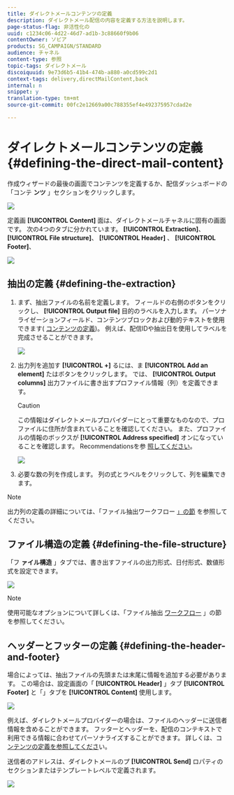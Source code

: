 ```yaml
---
title: ダイレクトメールコンテンツの定義
description: ダイレクトメール配信の内容を定義する方法を説明します。
page-status-flag: 非活性化の
uuid: c1234c06-4d22-46d7-ad1b-3c88660f9b06
contentOwner: ソビア
products: SG_CAMPAIGN/STANDARD
audience: チャネル
content-type: 参照
topic-tags: ダイレクトメール
discoiquuid: 9e73d6b5-41b4-474b-a880-a0cd599c2d1
context-tags: delivery,directMailContent,back
internal: n
snippet: y
translation-type: tm+mt
source-git-commit: 00fc2e12669a00c788355ef4e492375957cdad2e

---
```



# ダイレクトメールコンテンツの定義{#defining-the-direct-mail-content}

作成ウィザードの最後の画面でコンテンツを定義するか、配信ダッシュボードの「コンテ **ンツ** 」セクションをクリックします。

![](assets/direct_mail_6.png)

定義画 **[!UICONTROL Content]** 面は、ダイレクトメールチャネルに固有の画面です。 次の4つのタブに分かれています。 **[!UICONTROL Extraction]**、 **[!UICONTROL File structure]**、 **[!UICONTROL Header]** 、 **[!UICONTROL Footer]**、

![](assets/direct_mail_11.png)

## 抽出の定義 {#defining-the-extraction}

1. まず、抽出ファイルの名前を定義します。 フィールドの右側のボタンをクリックし、 **[!UICONTROL Output file]** 目的のラベルを入力します。 パーソナライゼーションフィールド、コンテンツブロックおよび動的テキストを使用できます( [コンテンツの定義](../../designing/using/personalization.md#example-email-personalization))。 例えば、配信IDや抽出日を使用してラベルを完成させることができます。

   ![](assets/direct_mail_12.png)

1. 出力列を追加す **[!UICONTROL +]** るには、ま **[!UICONTROL Add an element]** たはボタンをクリックします。 では、 **[!UICONTROL Output columns]** 出力ファイルに書き出すプロファイル情報（列）を定義できます。

   >[!CAUTION]
   >
   >この情報はダイレクトメールプロバイダーにとって重要なものなので、プロファイルに住所が含まれていることを確認してください。 また、プロファイルの情報のボックスが **[!UICONTROL Address specified]** オンになっていることを確認します。 Recommendationsを参 [照してください](../../channels/using/about-direct-mail.md#recommendations)。

   ![](assets/direct_mail_13.png)

1. 必要な数の列を作成します。 列の式とラベルをクリックして、列を編集できます。

>[!NOTE]
>
>出力列の定義の詳細については、「ファイル抽出ワークフロー [」の節](../../automating/using/extract-file.md) を参照してください。

## ファイル構造の定義 {#defining-the-file-structure}

「フ **ァイル構造** 」タブでは、書き出すファイルの出力形式、日付形式、数値形式を設定できます。

![](assets/direct_mail_14.png)

>[!NOTE]
>
>使用可能なオプションについて詳しくは、「ファイル抽出 [ワークフロー](../../automating/using/extract-file.md) 」の節を参照してください。

## ヘッダーとフッターの定義 {#defining-the-header-and-footer}

場合によっては、抽出ファイルの先頭または末尾に情報を追加する必要があります。 この場合は、設定画面の「 **[!UICONTROL Header]** 」タブ **[!UICONTROL Footer]** と「」タブを **[!UICONTROL Content]** 使用します。

![](assets/direct_mail_7.png)

例えば、ダイレクトメールプロバイダーの場合は、ファイルのヘッダーに送信者情報を含めることができます。 フッターとヘッダーを、配信のコンテキストで利用できる情報に合わせてパーソナライズすることができます。 詳しくは、コ [ンテンツの定義を参照してくださ](../../designing/using/personalization.md#example-email-personalization)い。

送信者のアドレスは、ダイレクトメールのプ **[!UICONTROL Send]** ロパティのセクションまたはテンプレートレベルで定義されます。

![](assets/direct_mail_24.png)

